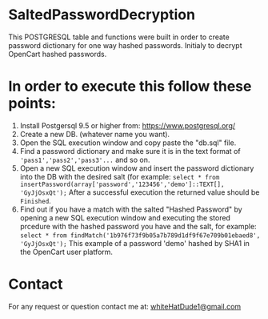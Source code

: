 # SaltedPasswordDecryption
This POSTGRESQL table and functions were built in order to create password dictionary for one way hashed passwords. Initialy to decrypt OpenCart hashed passwords.

# In order to execute this follow these points:
1) Install Postgersql 9.5 or higher from: https://www.postgresql.org/
2) Create a new DB. (whatever name you want).
3) Open the SQL execution window and copy paste the "db.sql" file.
4) Find a password dictionary and make sure it is in the text format of `'pass1','pass2','pass3'...` and so on.
5) Open a new SQL execution window and insert the password dictionary into the DB with the desired salt (for example: `select * from insertPassword(array['password','123456','demo']::TEXT[], 'GyJjOsxQt');` After a successful execution the returned value should be `Finished`.
6) Find out if you have a match with the salted "Hashed Password" by opening a new SQL execution window and executing the stored prcedure with the hashed password you have and the salt, for example: `select * from findMatch('1b976f73f9b05a7b789d1df9f67e709b01ebaed8', 'GyJjOsxQt');` This example of a password 'demo' hashed by SHA1 in the OpenCart user platform.


# Contact
For any request or question contact me at:
whiteHatDude1@gmail.com
